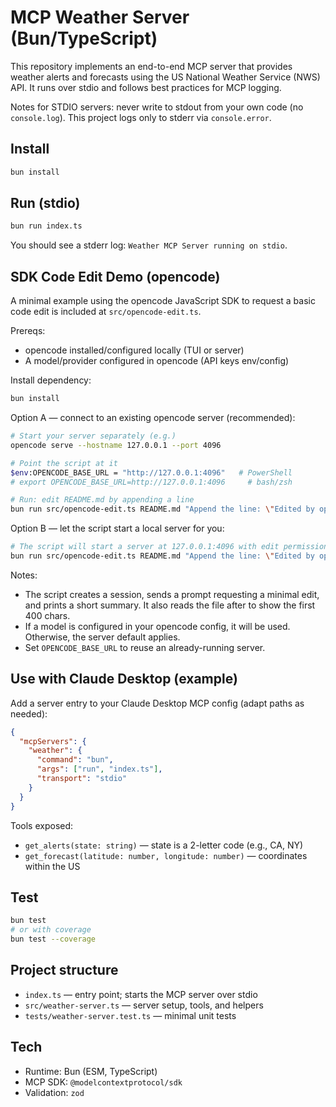 # MCP Weather Server (Bun/TypeScript)

This repository implements an end-to-end MCP server that provides weather alerts and forecasts using the US National Weather Service (NWS) API. It runs over stdio and follows best practices for MCP logging.

Notes for STDIO servers: never write to stdout from your own code (no `console.log`). This project logs only to stderr via `console.error`.

## Install

```bash
bun install
```

## Run (stdio)

```bash
bun run index.ts
```

You should see a stderr log: `Weather MCP Server running on stdio`.

## SDK Code Edit Demo (opencode)

A minimal example using the opencode JavaScript SDK to request a basic code edit is included at `src/opencode-edit.ts`.

Prereqs:
- opencode installed/configured locally (TUI or server)
- A model/provider configured in opencode (API keys env/config)

Install dependency:

```bash
bun install
```

Option A — connect to an existing opencode server (recommended):

```bash
# Start your server separately (e.g.)
opencode serve --hostname 127.0.0.1 --port 4096

# Point the script at it
$env:OPENCODE_BASE_URL = "http://127.0.0.1:4096"   # PowerShell
# export OPENCODE_BASE_URL=http://127.0.0.1:4096     # bash/zsh

# Run: edit README.md by appending a line
bun run src/opencode-edit.ts README.md "Append the line: \"Edited by opencode SDK demo\""
```

Option B — let the script start a local server for you:

```bash
# The script will start a server at 127.0.0.1:4096 with edit permission allowed
bun run src/opencode-edit.ts README.md "Append the line: \"Edited by opencode SDK demo\""
```

Notes:
- The script creates a session, sends a prompt requesting a minimal edit, and prints a short summary. It also reads the file after to show the first 400 chars.
- If a model is configured in your opencode config, it will be used. Otherwise, the server default applies.
- Set `OPENCODE_BASE_URL` to reuse an already-running server.

## Use with Claude Desktop (example)

Add a server entry to your Claude Desktop MCP config (adapt paths as needed):

```json
{
  "mcpServers": {
    "weather": {
      "command": "bun",
      "args": ["run", "index.ts"],
      "transport": "stdio"
    }
  }
}
```

Tools exposed:
- `get_alerts(state: string)` — state is a 2-letter code (e.g., CA, NY)
- `get_forecast(latitude: number, longitude: number)` — coordinates within the US

## Test

```bash
bun test
# or with coverage
bun test --coverage
```

## Project structure

- `index.ts` — entry point; starts the MCP server over stdio
- `src/weather-server.ts` — server setup, tools, and helpers
- `tests/weather-server.test.ts` — minimal unit tests

## Tech

- Runtime: Bun (ESM, TypeScript)
- MCP SDK: `@modelcontextprotocol/sdk`
- Validation: `zod`
